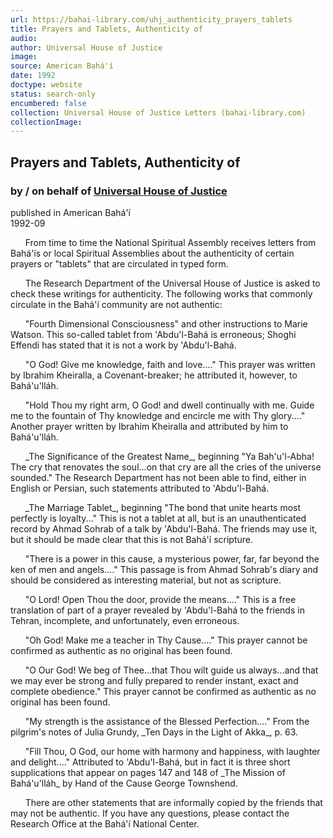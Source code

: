 ```yaml
---
url: https://bahai-library.com/uhj_authenticity_prayers_tablets
title: Prayers and Tablets, Authenticity of
audio: 
author: Universal House of Justice
image: 
source: American Bahá'í
date: 1992
doctype: website
status: search-only
encumbered: false
collection: Universal House of Justice Letters (bahai-library.com)
collectionImage: 
---
```



## Prayers and Tablets, Authenticity of

### by / on behalf of [Universal House of Justice](https://bahai-library.com/author/Universal+House+of+Justice)

published in American Bahá'í  
1992-09


      From time to time the National Spiritual Assembly receives letters from Bahá'ís or local Spiritual Assemblies about the authenticity of certain prayers or "tablets" that are circulated in typed form.

      The Research Department of the Universal House of Justice is asked to check these writings for authenticity. The following works that commonly circulate in the Bahá'í community are not authentic:

      "Fourth Dimensional Consciousness" and other instructions to Marie Watson. This so-called tablet from 'Abdu'l-Bahá is erroneous; Shoghi Effendi has stated that it is not a work by 'Abdu'l-Bahá.

      "O God! Give me knowledge, faith and love...." This prayer was written by Ibrahim Kheiralla, a Covenant-breaker; he attributed it, however, to Bahá'u'lláh.

      "Hold Thou my right arm, O God! and dwell continually with me. Guide me to the fountain of Thy knowledge and encircle me with Thy glory...." Another prayer written by Ibrahim Kheiralla and attributed by him to Bahá'u'lláh.

      \_The Significance of the Greatest Name\_, beginning "Ya Bah'u'l-Abha! The cry that renovates the soul...on that cry are all the cries of the universe sounded." The Research Department has not been able to find, either in English or Persian, such statements attributed to 'Abdu'l-Bahá.

      \_The Marriage Tablet\_, beginning "The bond that unite hearts most perfectly is loyalty..." This is not a tablet at all, but is an unauthenticated record by Ahmad Sohrab of a talk by 'Abdu'l-Bahá. The friends may use it, but it should be made clear that this is not Bahá'í scripture.

      "There is a power in this cause, a mysterious power, far, far beyond the ken of men and angels...." This passage is from Ahmad Sohrab's diary and should be considered as interesting material, but not as scripture.

      "O Lord! Open Thou the door, provide the means...." This is a free translation of part of a prayer revealed by 'Abdu'l-Bahá to the friends in Tehran, incomplete, and unfortunately, even erroneous.

      "Oh God! Make me a teacher in Thy Cause...." This prayer cannot be confirmed as authentic as no original has been found.

      "O Our God! We beg of Thee...that Thou wilt guide us always...and that we may ever be strong and fully prepared to render instant, exact and complete obedience." This prayer cannot be confirmed as authentic as no original has been found.

      "My strength is the assistance of the Blessed Perfection...." From the pilgrim's notes of Julia Grundy, \_Ten Days in the Light of Akka\_, p. 63.

      "Fill Thou, O God, our home with harmony and happiness, with laughter and delight...." Attributed to 'Abdu'l-Bahá, but in fact it is three short supplications that appear on pages 147 and 148 of \_The Mission of Bahá'u'lláh\_ by Hand of the Cause George Townshend.

      There are other statements that are informally copied by the friends that may not be authentic. If you have any questions, please contact the Research Office at the Bahá'í National Center.